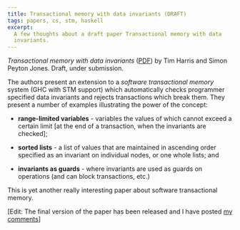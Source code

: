 ```yaml
---
title: Transactional memory with data invariants (DRAFT)
tags: papers, cs, stm, haskell
excerpt: 
  A few thoughts about a draft paper Transactional memory with data
  invariants.
---
```


*Transactional memory with data invariants* ([PDF][pdf]) by Tim Harris and
Simon Peyton Jones. Draft, under submission.

[pdf]: http://research.microsoft.com/~tharris/drafts/2006-invariants-draft.pdf

The authors present an extension to a *software transactional memory* system
(GHC with STM support) which automatically checks programmer specified data
invariants and rejects transactions which break them. They present a number of
examples illustrating the power of the concept:

* **range-limited variables** - variables the values of which cannot exceed a
  certain limit [at the end of a transaction, when the invariants are
  checked];

* **sorted lists** - a list of values that are maintained in ascending order
  specified as an invariant on individual nodes, or one whole lists; and

* **invariants as guards** - where invariants are used as guards on operations
  (and can block transactions, etc.)

This is yet another really interesting paper about software transactional
memory.

[Edit: The final version of the paper has been released and I have posted [my
comments](/2006/transactional-memory-with-data-invariants/)]

